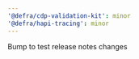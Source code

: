 ```yaml
---
'@defra/cdp-validation-kit': minor
'@defra/hapi-tracing': minor
---
```


Bump to test release notes changes
